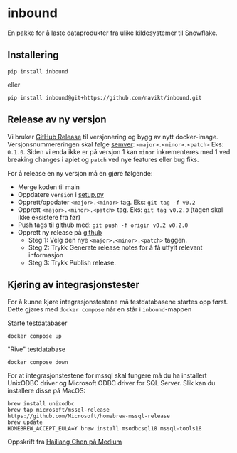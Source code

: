# inbound
En pakke for å laste dataprodukter fra ulike kildesystemer til Snowflake.

## Installering

```shell
pip install inbound
```

eller

```shell
pip install inbound@git+https://github.com/navikt/inbound.git
```

## Release av ny versjon

Vi bruker [GitHub Release](https://docs.github.com/en/repositories/releasing-projects-on-github/managing-releases-in-a-repository) til versjonering og bygg av nytt docker-image. Versjonsnummereringen skal følge [semver](https://semver.org): `<major>.<minor>.<patch>` Eks: `0.1.0`. Siden vi enda ikke er på versjon 1 kan `minor` inkrementeres med 1 ved breaking changes i apiet og `patch` ved nye features eller bug fiks.

For å release en ny versjon må en gjøre følgende:
* Merge koden til main
* Oppdatere `version` i [setup.py](setup.py)
* Opprett/oppdater `<major>.<minor>` tag. Eks: `git tag -f v0.2`
* Opprett `<major>.<minor>.<patch>` tag. Eks: `git tag v0.2.0` (tagen skal ikke eksistere fra før)
* Push tags til github med: `git push -f origin v0.2 v0.2.0`
* Opprett ny release på [github](https://docs.github.com/en/repositories/releasing-projects-on-github/managing-releases-in-a-repository)
    * Steg 1: Velg den nye `<major>.<minor>.<patch>` taggen.
    * Steg 2: Trykk Generate release notes for å få utfylt relevant informasjon
    * Steg 3: Trykk Publish release.

## Kjøring av integrasjonstester

For å kunne kjøre integrasjonstestene må testdatabasene startes opp først. Dette gjøres med `docker compose` når en står i `inbound`-mappen

Starte testdatabaser

```shell
docker compose up
```

"Rive" testdatabase

```shell
docker compose down
```

For at integrasjonstestene for mssql skal fungere må du ha installert UnixODBC driver og Microsoft ODBC driver for SQL Server. Slik kan du installere disse på MacOS:

```shell
brew install unixodbc
brew tap microsoft/mssql-release https://github.com/Microsoft/homebrew-mssql-release
brew update
HOMEBREW_ACCEPT_EULA=Y brew install msodbcsql18 mssql-tools18
```

Oppskrift fra [Hailiang Chen på Medium](https://medium.com/@chen19/accessing-ms-sql-server-on-macos-via-odbc-a-step-by-step-guide-86cb5c70ba14)